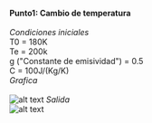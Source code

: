 **Punto1: Cambio de temperatura**<br /><br />
*Condiciones iniciales* <br />
T0 = 180K <br />
Te = 200k <br />
g ("Constante de emisividad") = 0.5 <br />
C = 100J/(Kg/K) <br />
*Grafica*<br /><br />
![alt text](https://github.com/juandavid9611/Analisis-Numerico-1810/blob/master/Taller%20Ecuaciones%20Diferenciales/Tabla.png)
*Salida* <br />
![alt text](https://github.com/juandavid9611/Analisis-Numerico-1810/blob/master/Taller%20Ecuaciones%20Diferenciales/Grafica.png)<br /><br />
